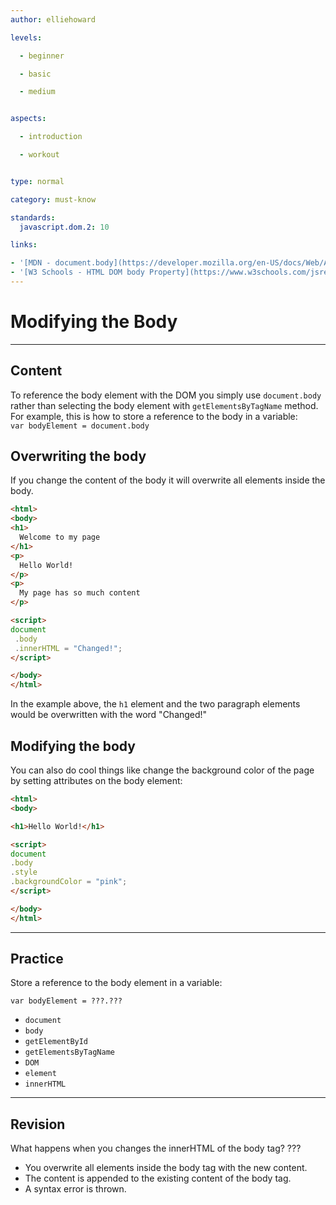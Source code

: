 ```yaml
---
author: elliehoward

levels:

  - beginner

  - basic

  - medium


aspects:

  - introduction

  - workout


type: normal

category: must-know

standards:
  javascript.dom.2: 10

links:

- '[MDN - document.body](https://developer.mozilla.org/en-US/docs/Web/API/Document/body)'
- '[W3 Schools - HTML DOM body Property](https://www.w3schools.com/jsref/prop_doc_body.asp)'
---
```

# Modifying the Body
---
## Content

To reference the body element with the DOM you simply use `document.body` rather than selecting the body element with `getElementsByTagName` method. For example, this is how to store a reference to the body in a variable:  
`var bodyElement = document.body`  

## Overwriting the body

If you change the content of the body it will overwrite all elements inside the body.

```html
<html>
<body>
<h1>
  Welcome to my page
</h1>
<p>
  Hello World!
</p>
<p>
  My page has so much content
</p>

<script>
document
 .body
 .innerHTML = "Changed!";
</script>

</body>
</html>
```
In the example above, the `h1` element and the two paragraph elements would be overwritten with the word "Changed!"

## Modifying the body

You can also do cool things like change the background color of the page by setting attributes on the body element:
```html
<html>
<body>

<h1>Hello World!</h1>

<script>
document
.body
.style
.backgroundColor = "pink";
</script>

</body>
</html>
```

---
## Practice

Store a reference to the body element in a variable:

`var bodyElement = ???.???`

* `document`
* `body`
* `getElementById`
* `getElementsByTagName`
* `DOM`
* `element`
* `innerHTML`

---
## Revision

What happens when you changes the innerHTML of the body tag?
???

* You overwrite all elements inside the body tag with the new content.
* The content is appended to the existing content of the body tag.
* A syntax error is thrown.
